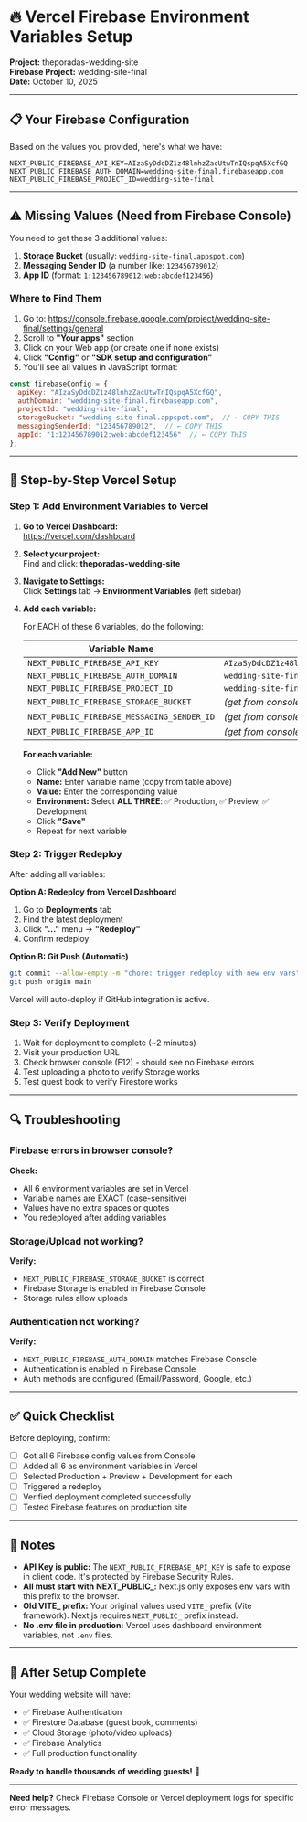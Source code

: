 # 🔥 Vercel Firebase Environment Variables Setup

**Project:** theporadas-wedding-site  
**Firebase Project:** wedding-site-final  
**Date:** October 10, 2025

---

## 📋 Your Firebase Configuration

Based on the values you provided, here's what we have:

```env
NEXT_PUBLIC_FIREBASE_API_KEY=AIzaSyDdcDZ1z48lnhzZacUtwTnIQspqA5XcfGQ
NEXT_PUBLIC_FIREBASE_AUTH_DOMAIN=wedding-site-final.firebaseapp.com
NEXT_PUBLIC_FIREBASE_PROJECT_ID=wedding-site-final
```

---

## ⚠️ Missing Values (Need from Firebase Console)

You need to get these 3 additional values:

1. **Storage Bucket** (usually: `wedding-site-final.appspot.com`)
2. **Messaging Sender ID** (a number like: `123456789012`)
3. **App ID** (format: `1:123456789012:web:abcdef123456`)

### Where to Find Them

1. Go to: <https://console.firebase.google.com/project/wedding-site-final/settings/general>
2. Scroll to **"Your apps"** section
3. Click on your Web app (or create one if none exists)
4. Click **"Config"** or **"SDK setup and configuration"**
5. You'll see all values in JavaScript format:

```javascript
const firebaseConfig = {
  apiKey: "AIzaSyDdcDZ1z48lnhzZacUtwTnIQspqA5XcfGQ",
  authDomain: "wedding-site-final.firebaseapp.com",
  projectId: "wedding-site-final",
  storageBucket: "wedding-site-final.appspot.com",  // ← COPY THIS
  messagingSenderId: "123456789012",  // ← COPY THIS
  appId: "1:123456789012:web:abcdef123456"  // ← COPY THIS
};
```

---

## 🚀 Step-by-Step Vercel Setup

### Step 1: Add Environment Variables to Vercel

1. **Go to Vercel Dashboard:**  
   <https://vercel.com/dashboard>

2. **Select your project:**  
   Find and click: **theporadas-wedding-site**

3. **Navigate to Settings:**  
   Click **Settings** tab → **Environment Variables** (left sidebar)

4. **Add each variable:**

   For EACH of these 6 variables, do the following:

   | Variable Name | Value |
   |---------------|-------|
   | `NEXT_PUBLIC_FIREBASE_API_KEY` | `AIzaSyDdcDZ1z48lnhzZacUtwTnIQspqA5XcfGQ` |
   | `NEXT_PUBLIC_FIREBASE_AUTH_DOMAIN` | `wedding-site-final.firebaseapp.com` |
   | `NEXT_PUBLIC_FIREBASE_PROJECT_ID` | `wedding-site-final` |
   | `NEXT_PUBLIC_FIREBASE_STORAGE_BUCKET` | *(get from console)* |
   | `NEXT_PUBLIC_FIREBASE_MESSAGING_SENDER_ID` | *(get from console)* |
   | `NEXT_PUBLIC_FIREBASE_APP_ID` | *(get from console)* |

   **For each variable:**
   - Click **"Add New"** button
   - **Name:** Enter variable name (copy from table above)
   - **Value:** Enter the corresponding value
   - **Environment:** Select **ALL THREE**: ✅ Production, ✅ Preview, ✅ Development
   - Click **"Save"**
   - Repeat for next variable

### Step 2: Trigger Redeploy

After adding all variables:

**Option A: Redeploy from Vercel Dashboard**

1. Go to **Deployments** tab
2. Find the latest deployment
3. Click **"..."** menu → **"Redeploy"**
4. Confirm redeploy

**Option B: Git Push (Automatic)**

```bash
git commit --allow-empty -m "chore: trigger redeploy with new env vars"
git push origin main
```

Vercel will auto-deploy if GitHub integration is active.

### Step 3: Verify Deployment

1. Wait for deployment to complete (~2 minutes)
2. Visit your production URL
3. Check browser console (F12) - should see no Firebase errors
4. Test uploading a photo to verify Storage works
5. Test guest book to verify Firestore works

---

## 🔍 Troubleshooting

### Firebase errors in browser console?

**Check:**

- All 6 environment variables are set in Vercel
- Variable names are EXACT (case-sensitive)
- Values have no extra spaces or quotes
- You redeployed after adding variables

### Storage/Upload not working?

**Verify:**

- `NEXT_PUBLIC_FIREBASE_STORAGE_BUCKET` is correct
- Firebase Storage is enabled in Firebase Console
- Storage rules allow uploads

### Authentication not working?

**Verify:**

- `NEXT_PUBLIC_FIREBASE_AUTH_DOMAIN` matches Firebase Console
- Authentication is enabled in Firebase Console
- Auth methods are configured (Email/Password, Google, etc.)

---

## ✅ Quick Checklist

Before deploying, confirm:

- [ ] Got all 6 Firebase config values from Console
- [ ] Added all 6 as environment variables in Vercel
- [ ] Selected Production + Preview + Development for each
- [ ] Triggered a redeploy
- [ ] Verified deployment completed successfully
- [ ] Tested Firebase features on production site

---

## 📝 Notes

- **API Key is public:** The `NEXT_PUBLIC_FIREBASE_API_KEY` is safe to expose in client code. It's protected by Firebase Security Rules.
- **All must start with NEXT_PUBLIC_:** Next.js only exposes env vars with this prefix to the browser.
- **Old VITE_ prefix:** Your original values used `VITE_` prefix (Vite framework). Next.js requires `NEXT_PUBLIC_` prefix instead.
- **No .env file in production:** Vercel uses dashboard environment variables, not `.env` files.

---

## 🎯 After Setup Complete

Your wedding website will have:

- ✅ Firebase Authentication
- ✅ Firestore Database (guest book, comments)
- ✅ Cloud Storage (photo/video uploads)
- ✅ Firebase Analytics
- ✅ Full production functionality

**Ready to handle thousands of wedding guests!** 🎉

---

**Need help?** Check Firebase Console or Vercel deployment logs for specific error messages.
